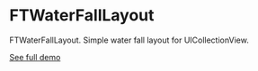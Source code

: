# FTWaterFallLayout

FTWaterFallLayout. Simple water fall layout for UICollectionView.

[See full demo](https://github.com/liufengting/FTPinterest)

